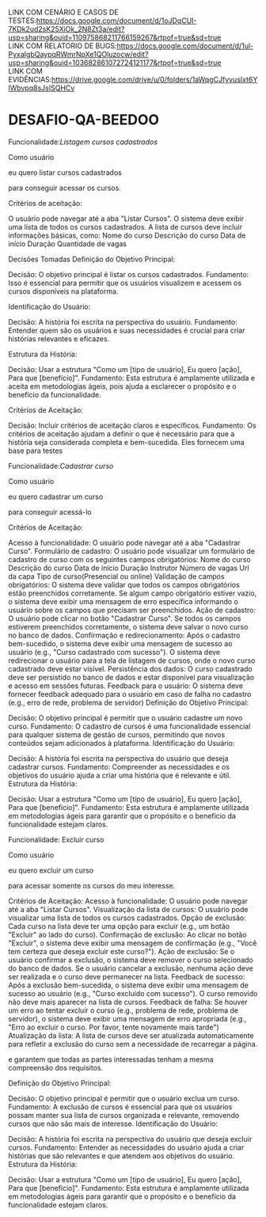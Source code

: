 LINK COM CENÁRIO E CASOS DE TESTES:https://docs.google.com/document/d/1oJDqCUI-7KDk2ud2sK25XiOk_2N8Zt3a/edit?usp=sharing&ouid=110975868211766159267&rtpof=true&sd=true  
LINK COM RELATORIO DE BUGS:https://docs.google.com/document/d/1ul-PyxaIgbQaypqRWmrNpXe1QOluzocw/edit?usp=sharing&ouid=103682861072724121177&rtpof=true&sd=true  
LINK COM EVIDÊNCIAS:https://drive.google.com/drive/u/0/folders/1aWqgCJfyvusIxt6YlWbvpq8sJsISQHCv  

  # DESAFIO-QA-BEEDOO  

Funcionalidade:*Listagem cursos cadastrados*   

Como usuário  

eu quero listar cursos cadastrados  

para conseguir acessar os cursos.    


Critérios de aceitação:  

O usuário pode navegar até a aba "Listar Cursos".
O sistema deve exibir uma lista de todos os cursos cadastrados.
A lista de cursos deve incluir informações básicas, como:
Nome do curso
Descrição do curso
Data de início
Duração
Quantidade de vagas  

Decisões Tomadas
Definição do Objetivo Principal:  


Decisão: O objetivo principal é listar os cursos cadastrados.
Fundamento: Isso é essencial para permitir que os usuários visualizem e acessem os cursos disponíveis na plataforma.  

Identificação do Usuário:

Decisão: A história foi escrita na perspectiva do usuário.
Fundamento: Entender quem são os usuários e suas necessidades é crucial para criar histórias relevantes e eficazes.  

Estrutura da História:

Decisão: Usar a estrutura "Como um [tipo de usuário], Eu quero [ação], Para que [benefício]".
Fundamento: Esta estrutura é amplamente utilizada e aceita em metodologias ágeis, pois ajuda a esclarecer o propósito e o benefício da funcionalidade.  

Critérios de Aceitação:

Decisão: Incluir critérios de aceitação claros e específicos.
Fundamento: Os critérios de aceitação ajudam a definir o que é necessário para que a história seja considerada completa e bem-sucedida. Eles fornecem uma base para testes

Funcionalidade:*Cadastrar curso*  

Como usuário  

eu quero cadastrar um curso  

para conseguir acessá-lo  

Critérios de Aceitação:  

Acesso à funcionalidade:
O usuário pode navegar até a aba "Cadastrar Curso".
Formulário de cadastro:
O usuário pode visualizar um formulário de cadastro de curso com os seguintes campos obrigatórios:
Nome do curso
Descrição do curso
Data de início
Duração
Instrutor 
Número de vagas
Url da capa
Tipo de curso(Presencial ou online) 
Validação de campos obrigatórios:
O sistema deve validar que todos os campos obrigatórios estão preenchidos corretamente.
Se algum campo obrigatório estiver vazio, o sistema deve exibir uma mensagem de erro específica informando o usuário sobre os campos que precisam ser preenchidos.
Ação de cadastro:
O usuário pode clicar no botão "Cadastrar Curso".
Se todos os campos estiverem preenchidos corretamente, o sistema deve salvar o novo curso no banco de dados.
Confirmação e redirecionamento:
Após o cadastro bem-sucedido, o sistema deve exibir uma mensagem de sucesso ao usuário (e.g., "Curso cadastrado com sucesso").
O sistema deve redirecionar o usuário para a tela de listagem de cursos, onde o novo curso cadastrado deve estar visível.
Persistência dos dados:
O curso cadastrado deve ser persistido no banco de dados e estar disponível para visualização e acesso em sessões futuras.
Feedback para o usuário:
O sistema deve fornecer feedback adequado para o usuário em caso de falha no cadastro (e.g., erro de rede, problema de servidor)
Definição do Objetivo Principal:  


Decisão: O objetivo principal é permitir que o usuário cadastre um novo curso.
Fundamento: O cadastro de cursos é uma funcionalidade essencial para qualquer sistema de gestão de cursos, permitindo que novos conteúdos sejam adicionados à plataforma.
Identificação do Usuário:

Decisão: A história foi escrita na perspectiva do usuário que deseja cadastrar cursos.
Fundamento: Compreender as necessidades e os objetivos do usuário ajuda a criar uma história que é relevante e útil.
Estrutura da História:

Decisão: Usar a estrutura "Como um [tipo de usuário], Eu quero [ação], Para que [benefício]".
Fundamento: Esta estrutura é amplamente utilizada em metodologias ágeis para garantir que o propósito e o benefício da funcionalidade estejam claros.  

Funcionalidade: Excluir curso  

Como usuário  

eu quero excluir um curso  

para acessar somente os cursos do meu interesse.  


Critérios de Aceitação:
Acesso à funcionalidade:
O usuário pode navegar até a aba "Listar Cursos".
Visualização da lista de cursos:
O usuário pode visualizar uma lista de todos os cursos cadastrados.
Opção de exclusão:
Cada curso na lista deve ter uma opção para excluir (e.g., um botão "Excluir" ao lado do curso).
Confirmação de exclusão:
Ao clicar no botão "Excluir", o sistema deve exibir uma mensagem de confirmação (e.g., "Você tem certeza que deseja excluir este curso?").
Ação de exclusão:
Se o usuário confirmar a exclusão, o sistema deve remover o curso selecionado do banco de dados.
Se o usuário cancelar a exclusão, nenhuma ação deve ser realizada e o curso deve permanecer na lista.
Feedback de sucesso:
Após a exclusão bem-sucedida, o sistema deve exibir uma mensagem de sucesso ao usuário (e.g., "Curso excluído com sucesso").
O curso removido não deve mais aparecer na lista de cursos.
Feedback de falha:
Se houver um erro ao tentar excluir o curso (e.g., problema de rede, problema de servidor), o sistema deve exibir uma mensagem de erro apropriada (e.g., "Erro ao excluir o curso. Por favor, tente novamente mais tarde")
Atualização da lista:
A lista de cursos deve ser atualizada automaticamente para refletir a exclusão do curso sem a necessidade de recarregar a página.

e garantem que todas as partes interessadas tenham a mesma compreensão dos requisitos.  

Definição do Objetivo Principal:  


Decisão: O objetivo principal é permitir que o usuário exclua um curso.
Fundamento: A exclusão de cursos é essencial para que os usuários possam manter sua lista de cursos organizada e relevante, removendo cursos que não são mais de interesse.
Identificação do Usuário:

Decisão: A história foi escrita na perspectiva do usuário que deseja excluir cursos.
Fundamento: Entender as necessidades do usuário ajuda a criar histórias que são relevantes e que atendem aos objetivos do usuário.
Estrutura da História:

Decisão: Usar a estrutura "Como um [tipo de usuário], Eu quero [ação], Para que [benefício]".
Fundamento: Esta estrutura é amplamente utilizada em metodologias ágeis para garantir que o propósito e o benefício da funcionalidade estejam claros.

